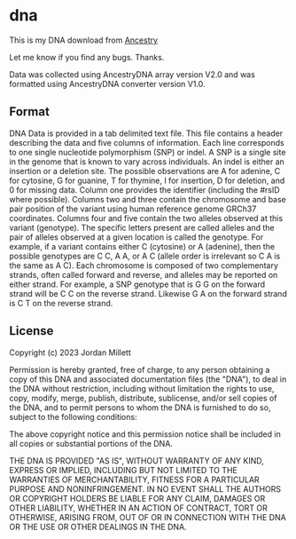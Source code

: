# dna

This is my DNA download from [Ancestry](https://www.ancestry.com/)

Let me know if you find any bugs. Thanks.

Data was collected using AncestryDNA array version V2.0 and was formatted using AncestryDNA converter version V1.0.

## Format

DNA Data is provided in a tab delimited text file. This file contains a header describing the data and five columns of information. Each line corresponds to one single nucleotide polymorphism (SNP) or indel. A SNP is a single site in the genome that is known to vary across individuals. An indel is either an insertion or a deletion site. The possible observations are A for adenine, C for cytosine, G for guanine, T for thymine, I for insertion, D for deletion, and 0 for missing data. Column one provides the identifier (including the #rsID where possible). Columns two and three contain the chromosome and base pair position of the variant using human reference genome GRCh37 coordinates. Columns four and five contain the two alleles observed at this variant (genotype). The specific letters present are called alleles and the pair of alleles observed at a given location is called the genotype. For example, if a variant contains either C (cytosine) or A (adenine), then the possible genotypes are C C, A A, or A C (allele order is irrelevant so C A is the same as A C). Each chromosome is composed of two complementary strands, often called forward and reverse, and alleles may be reported on either strand. For example, a SNP genotype that is G G on the forward strand will be C C on the reverse strand. Likewise G A on the forward strand is C T on the reverse strand.

## License

Copyright (c) 2023 Jordan Millett

Permission is hereby granted, free of charge, to any person obtaining a copy of this DNA and associated documentation files (the "DNA"), to deal in the DNA without restriction, including without limitation the rights to use, copy, modify, merge, publish, distribute, sublicense, and/or sell copies of the DNA, and to permit persons to whom the DNA is furnished to do so, subject to the following conditions:

The above copyright notice and this permission notice shall be included in all copies or substantial portions of the DNA.

THE DNA IS PROVIDED "AS IS", WITHOUT WARRANTY OF ANY KIND, EXPRESS OR IMPLIED, INCLUDING BUT NOT LIMITED TO THE WARRANTIES OF MERCHANTABILITY, FITNESS FOR A PARTICULAR PURPOSE AND NONINFRINGEMENT. IN NO EVENT SHALL THE AUTHORS OR COPYRIGHT HOLDERS BE LIABLE FOR ANY CLAIM, DAMAGES OR OTHER LIABILITY, WHETHER IN AN ACTION OF CONTRACT, TORT OR OTHERWISE, ARISING FROM, OUT OF OR IN CONNECTION WITH THE DNA OR THE USE OR OTHER DEALINGS IN THE DNA.